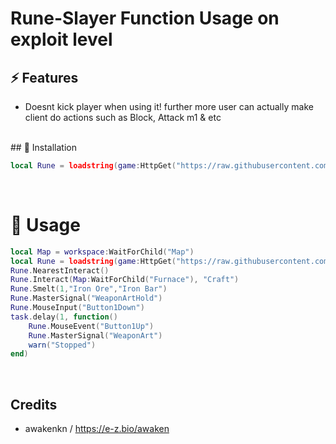 # Rune-Slayer Function Usage on exploit level

## ⚡ Features

- Doesnt kick player when using it! further more user can actually make client do actions such as Block, Attack m1 & etc
<br/>
## 🔌 Installation

```lua
local Rune = loadstring(game:HttpGet("https://raw.githubusercontent.com/Awakenchan/-Helper-RuneSlayer/refs/heads/main/RuneLibrary"))()
```
<br/>

# 📜 Usage
```lua
local Map = workspace:WaitForChild("Map")
local Rune = loadstring(game:HttpGet("https://raw.githubusercontent.com/Awakenchan/-Helper-RuneSlayer/refs/heads/main/RuneLibrary"))()
Rune.NearestInteract()
Rune.Interact(Map:WaitForChild("Furnace"), "Craft") 
Rune.Smelt(1,"Iron Ore","Iron Bar")
Rune.MasterSignal("WeaponArtHold")
Rune.MouseInput("Button1Down")
task.delay(1, function()
	Rune.MouseEvent("Button1Up")
	Rune.MasterSignal("WeaponArt")
	warn("Stopped")
end)
```
<br/>

## Credits

- awakenkn / https://e-z.bio/awaken
